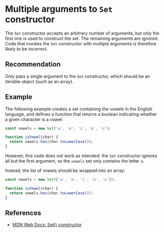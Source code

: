 # Multiple arguments to `Set` constructor
The `Set` constructor accepts an arbitrary number of arguments, but only the first one is used to construct the set. The remaining arguments are ignored. Code that invokes the `Set` constructor with multiple arguments is therefore likely to be incorrect.


## Recommendation
Only pass a single argument to the `Set` constructor, which should be an iterable object (such as an array).


## Example
The following example creates a set containing the vowels in the English language, and defines a function that returns a boolean indicating whether a given character is a vowel:


```javascript
const vowels = new Set('a', 'e', 'i', 'o', 'u');

function isVowel(char) {
  return vowels.has(char.toLowerCase());
}

```
However, this code does not work as intended: the `Set` constructor ignores all but the first argument, so the `vowels` set only contains the letter `a`.

Instead, the list of vowels should be wrapped into an array:


```javascript
const vowels = new Set(['a', 'e', 'i', 'o', 'u']);

function isVowel(char) {
  return vowels.has(char.toLowerCase());
}

```

## References
* [MDN Web Docs: Set() constructor](https://developer.mozilla.org/en-US/docs/Web/JavaScript/Reference/Global_Objects/Set/Set)
